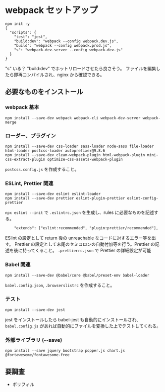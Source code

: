 # webpack セットアップ
```
npm init -y
{
  "scripts": {
    "test": "jest",
    "build:dev": "webpack --config webpack.dev.js",
    "build": "webpack --config webpack.prod.js",
    "s": "webpack-dev-server --config webpack.dev.js"
  }
}
```
"s" いる？
"build:dev" でホットリロードさせたら良さそう。
ファイルを編集したら即再コンパイルされ、nginx から確認できる。

## 必要なものをインストール
### webpack 基本
```
npm install --save-dev webpack webpack-cli webpack-dev-server webpack-merge
```

### ローダー、プラグイン
```
npm install --save-dev css-loader sass-loader node-sass file-loader html-loader postcss-loader autoprefixer@9.8.6
npm install --save-dev clean-webpack-plugin html-webpack-plugin mini-css-extract-plugin optimize-css-assets-webpack-plugin
```
`postcss.config.js` を作成すること。

### ESLint, Prettier 関連
```
npm install --save-dev eslint eslint-loader
npm install --save-dev prettier eslint-plugin-prettier eslint-config-prettier
```
`npx eslint --init` で `.eslintrc.json` を生成し、rules に必要なものを記述する。
```
    "extends": ["eslint:recommended", "plugin:prettier/recommended"],
```
ESlint の設定として return 後の unreachable なコードに対するエラー等を出す。
Prettier の設定として末尾のセミコロンの自動付加等を行う。Prettier の記述を後に持ってくること。
`.prettierrc.json` で Prettier の詳細設定が可能

### Babel 関連
```
npm install --save-dev @babel/core @babel/preset-env babel-loader
```
`babel.config.json`, `.browserslistrc` を作成すること。

### テスト
```
npm install --save-dev jest
```
jest をインストールしたら babel-jest も自動的にインストールされ、`babel.config.js` があれば自動的にファイルを変換した上でテストしてくれる。

### 外部ライブラリ (--save)
```
npm install --save jquery bootstrap popper.js chart.js @fortawesome/fontawesome-free
```

## 要調査
* ポリフィル
